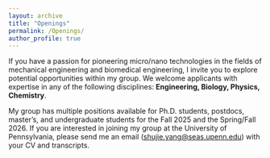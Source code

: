 ```yaml
---
layout: archive
title: "Openings"
permalink: /Openings/
author_profile: true
---
```


If you have a passion for pioneering micro/nano technologies in the fields of mechanical engineering and biomedical engineering, I invite you to explore potential opportunities within my group. We welcome applicants with expertise in any of the following disciplines: **Engineering, Biology, Physics, Chemistry**.

My group has multiple positions available for Ph.D. students, postdocs, master’s, and undergraduate students for the Fall 2025 and the Spring/Fall 2026. If you are interested in joining my group at the University of Pennsylvania, please send me an email (shujie.yang@seas.upenn.edu) with your CV and transcripts.
